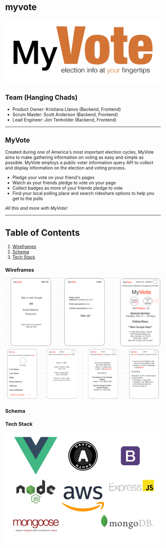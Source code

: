 # myvote

![MyVote Logo](assets/myvote_new_tag.png)

<!-- # MyVote
### Candidate information at your fingertips -->

## Team (Hanging Chads)

- Product Owner: Kristiana Llanos (Backend, Frontend)
- Scrum Master: Scott Anderson (Backend, Frontend)
- Lead Engineer: Jon Tenholder (Backend, Frontend)

---

## MyVote

Created during one of America's most important election cycles, MyVote aims to make gathering information on voting as easy and simple as possible. MyVote employs a public voter information query API to collect and display information on the election and voting process.

- Pledge your vote on your friend's pages
- Watch as your friends pledge to vote on your page
- Collect badges as more of your friends pledge to vote
- Find your local polling place and search rideshare options to help you get to the polls

_All this and more with MyVote!_

---

# Table of Contents

1. [Wireframes](#wireframes)
2. [Schema](#schema)
3. [Tech Stack](#tech-stack)

### Wireframes

![MyVote Wireframe1](assets/wireframe1.png)
![MyVote Wireframe1](assets/wireframe2.png)

### Schema

### Tech Stack

![MyVote Tech_stack](assets/myVote_techstack.jpg)
